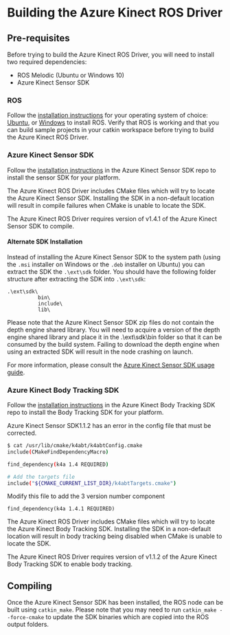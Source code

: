 # Building the Azure Kinect ROS Driver

## Pre-requisites

Before trying to build the Azure Kinect ROS Driver, you will need to install two required dependencies:

- ROS Melodic (Ubuntu or Windows 10)
- Azure Kinect Sensor SDK

### ROS

Follow the [installation instructions](https://wiki.ros.org/Installation) for your operating system of choice: [Ubuntu](https://wiki.ros.org/Installation/Ubuntu), or [Windows](https://wiki.ros.org/Installation/Windows) to install ROS. Verify that ROS is working and that you can build sample projects in your catkin workspace before trying to build the Azure Kinect ROS Driver.

### Azure Kinect Sensor SDK

Follow the [installation instructions](https://github.com/microsoft/Azure-Kinect-Sensor-SDK/blob/develop/docs/usage.md#Installation) in the Azure Kinect Sensor SDK repo to install the sensor SDK for your platform.

The Azure Kinect ROS Driver includes CMake files which will try to locate the Azure Kinect Sensor SDK. Installing the SDK in a non-default location will result in compile failures when CMake is unable to locate the SDK.

The Azure Kinect ROS Driver requires version of v1.4.1 of the Azure Kinect Sensor SDK to compile.

#### Alternate SDK Installation

Instead of installing the Azure Kinect Sensor SDK to the system path (using the `.msi` installer on Windows or the `.deb` installer on Ubuntu) you can extract the SDK the `.\ext\sdk` folder. You should have the following folder structure after extracting the SDK into `.\ext\sdk`:

```
.\ext\sdk\
          bin\
          include\
          lib\
```

Please note that the Azure Kinect Sensor SDK zip files do not contain the depth engine shared library. You will need to acquire a version of the depth engine shared library and place it in the .\ext\sdk\bin folder so that it can be consumed by the build system. Failing to download the depth engine when using an extracted SDK will result in the node crashing on launch.

For more information, please consult the [Azure Kinect Sensor SDK usage guide](https://github.com/microsoft/Azure-Kinect-Sensor-SDK/blob/develop/docs/usage.md).

### Azure Kinect Body Tracking SDK
Follow the [installation instructions](https://learn.microsoft.com/en-us/azure/kinect-dk/body-sdk-download) in the Azure Kinect Body Tracking SDK repo to install the Body Tracking SDK for your platform.

Azure Kinect Sensor SDK1.1.2 has an error in the config file that must be corrected.
```bash
$ cat /usr/lib/cmake/k4abt/k4abtConfig.cmake
include(CMakeFindDependencyMacro)

find_dependency(k4a 1.4 REQUIRED)

# Add the targets file
include("${CMAKE_CURRENT_LIST_DIR}/k4abtTargets.cmake")
```
Modify this file to add the 3 version number component
```
find_dependency(k4a 1.4.1 REQUIRED)
```

The Azure Kinect ROS Driver includes CMake files which will try to locate the Azure Kinect Body Tracking SDK. Installing the SDK in a non-default location will result in body tracking being disabled when CMake is unable to locate the SDK.

The Azure Kinect ROS Driver requires version of v1.1.2 of the Azure Kinect Body Tracking SDK to enable body tracking.

## Compiling

Once the Azure Kinect Sensor SDK has been installed, the ROS node can be built using `catkin_make`. Please note that you may need to run `catkin_make --force-cmake` to update the SDK binaries which are copied into the ROS output folders.

